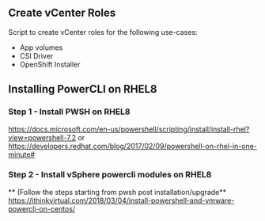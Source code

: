 ## Create vCenter Roles

Script to create vCenter roles for the following use-cases:
 - App volumes
 - CSI Driver
 - OpenShift Installer
## Installing PowerCLI on RHEL8
### Step 1 - Install PWSH on RHEL8
https://docs.microsoft.com/en-us/powershell/scripting/install/install-rhel?view=powershell-7.2
or
https://developers.redhat.com/blog/2017/02/09/powershell-on-rhel-in-one-minute#
### Step 2 - Install vSphere powercli modules on RHEL8
** (Follow the steps starting from pwsh post installation/upgrade**
https://ithinkvirtual.com/2018/03/04/install-powershell-and-vmware-powercli-on-centos/
